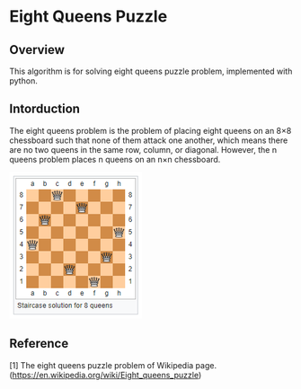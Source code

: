 # Eight Queens Puzzle


## Overview

This algorithm is for solving eight queens puzzle problem, implemented with python.


## Intorduction

The eight queens problem is the problem of placing eight queens on an 8×8 chessboard such that none of them attack one another, which means there are no two queens in the same row, column, or diagonal. 
However, the n queens problem places n queens on an n×n chessboard.

![image](https://github.com/kctoayo88/eight_queens_puzzle/blob/master/readme/eight_queen_problem.png)


## Reference

[1] The eight queens puzzle problem of Wikipedia page. (https://en.wikipedia.org/wiki/Eight_queens_puzzle)
